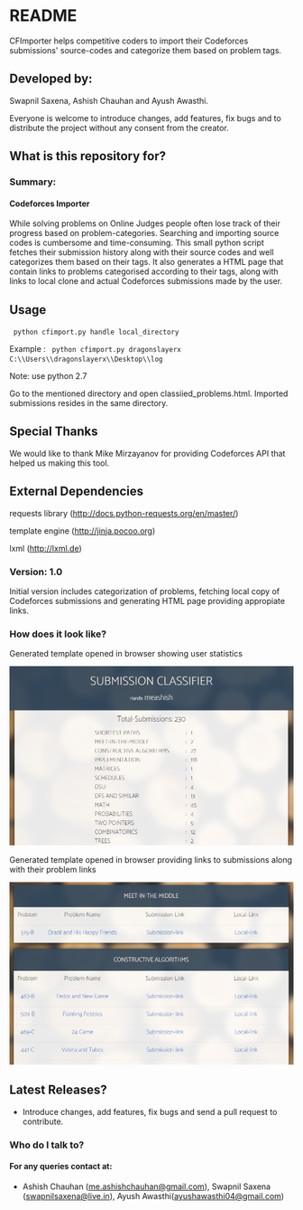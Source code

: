 # README #
CFImporter helps competitive coders to import their Codeforces submissions' source-codes and categorize them based on problem tags.

## Developed by:
Swapnil Saxena, Ashish Chauhan and Ayush Awasthi. 

Everyone is welcome to introduce changes, add features, fix bugs and to distribute the project without any consent from the creator.  

## What is this repository for?

### Summary: 

#### Codeforces Importer

While solving problems on Online Judges people often lose track of their progress based on problem-categories.
Searching and importing source codes is cumbersome and time-consuming.
This small python script fetches their submission history along with their source codes and well categorizes them based on their tags. 
It also generates a HTML page that contain links to problems categorised according to their tags, along with links to local clone and actual Codeforces submissions made by the user.

## Usage  

<code> python cfimport.py handle local_directory </code> 

Example : <code> python cfimport.py dragonslayerx C:\\\\Users\\\\dragonslayerx\\\\Desktop\\\\log </code>

Note: use python 2.7

Go to the mentioned directory and open classiied_problems.html. Imported submissions resides in the same directory.

## Special Thanks

We would like to thank Mike Mirzayanov for providing Codeforces API that helped us making this tool.

## External Dependencies

requests library (http://docs.python-requests.org/en/master/)

template engine (http://jinja.pocoo.org)

lxml (http://lxml.de)
 
### Version:  1.0

Initial version includes categorization of problems, fetching local copy of Codeforces submissions and generating HTML page providing appropiate links.

### How does it look like? ###

Generated template opened in browser showing user statistics

![Alt text](/./screenshots/screenshot1.PNG?raw=true "ScreenShot1")
 
Generated template opened in browser providing links to submissions along with their problem links

![Alt text](/./screenshots/screenshot2.PNG?raw=true "ScreenShot2")

## Latest Releases?  

* Introduce changes, add features, fix bugs and send a pull request to contribute. 

### Who do I talk to?
#### For any queries contact at:

* Ashish Chauhan (me.ashishchauhan@gmail.com), Swapnil Saxena (swapnilsaxena@live.in), Ayush Awasthi(ayushawasthi04@gmail.com)
